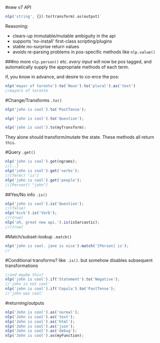 #new v7 API
```javascript
nlp('string', {}).to(transform).as(output)`
```

Reasoning:
* clears-up immutable/mutable ambiguity in the api
* supports 'no-install' first-class scripting/plugins
* stable no-surprise return values
* avoids re-parsing problems in pos-specific methods like `nlp.value()`

###no more `nlp.person()` etc.
*every input* will now be pos tagged, and automatically supply the appropriate methods of each term.

if, you know in advance, and desire to co-erce the pos:
```javascript
nlp('mayor of toronto').to('Noun').to('plural').as('text')
//mayors of toronto
```

#Change/Transforms `.to()`
```javascript
nlp('john is cool').to('PastTense');

nlp('john is cool').to('Question');

nlp('john is cool').to(myTransform);
```
They alone should transform/mutate the state. These methods all return `this`.

#Query `.get()`
```javascript
nlp('john is cool').get(ngrams);
//[..]
nlp('john is cool').get('verbs');
//[Term() "is"]
nlp('john is cool').get('people');
//[Person() "john"]
```
##Yes/No info `.is()`
```javascript
nlp('john is cool').is('Question');
//(false)
nlp('kick').is('Verb');
//(true)
nlp('oh, great new api.').is(isSarcastic);
//(true)
```


#Match/subset-lookup `.match()`
```javascript
nlp('john is cool. jane is nice').match('[Person] is');
//
```


#Conditional transforms?
like `.is()`. but somehow disables subsequent transformations
```javascript
//and maybe this?
nlp('john is cool').if('Statement').to('Negative');
//'john is not cool'
nlp('john is cool').if('Copula').to('PastTense');
//'john was cool'
```

#returning/outputs
```javascript
nlp('John is cool').as('normal');
nlp('John is cool').as('text');
nlp('John is cool').as('html');
nlp('John is cool').as('json');
nlp('John is cool').as('debug');
nlp('John is cool').as(myFunction);
```
